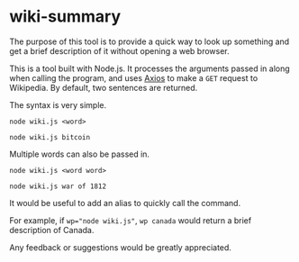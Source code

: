 # wiki-summary

The purpose of this tool is to provide a quick way to look up something and get a brief description of it without opening a web browser.

This is a tool built with Node.js. It processes the arguments passed in along when calling the program, and uses [Axios](https://github.com/mzabriskie/axios) to make a `GET` request to Wikipedia. By default, two sentences are returned.

The syntax is very simple.

```
node wiki.js <word>

node wiki.js bitcoin
```

Multiple words can also be passed in.

```
node wiki.js <word word>

node wiki.js war of 1812
```

It would be useful to add an alias to quickly call the command. 

For example, if `wp="node wiki.js"`, `wp canada` would return a brief description of Canada. 

Any feedback or suggestions would be greatly appreciated. 
